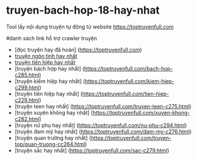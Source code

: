 # truyen-bach-hop-18-hay-nhat
Tool lấy nội dụng truyện tự động từ website https://toptruyenfull.com

#danh sách link hỗ trợ crawler truyện
* [đọc truyện hay đã hoàn] (https://toptruyenfull.com)
* [truyện ngôn tình hay nhất](https://toptruyenfull.com/ngon-tinh-c207.html)
* [truyện tiên hiệp hay nhất](https://toptruyenfull.com/tien-hiep-c229.html)
* [truyện bách hợp hay nhất] (https://toptruyenfull.com/bach-hop-c285.html)
* [truyện kiếm hiệp hay nhất] (https://toptruyenfull.com/kiem-hiep-c299.html)
* [truyện tiên hiệp hay nhất] (https://toptruyenfull.com/tien-hiep-c229.html)
* [truyện teen hay nhất] (https://toptruyenfull.com/truyen-teen-c275.html)
* [truyện xuyên không hay nhất] (https://toptruyenfull.com/xuyen-khong-c282.html)
* [truyện nữ phụ hay nhất] (https://toptruyenfull.com/nu-phu-c294.html)
* [truyện đam mỹ hay nhất] (https://toptruyenfull.com/dam-my-c276.html)
* [truyện quan trường hay nhất] (https://toptruyenfull.com/truyen-top/quan-truong-cc264.html)
* [truyện sắc hay nhất] (https://toptruyenfull.com/sac-c279.html)
